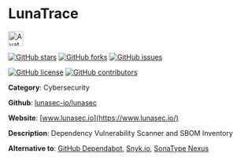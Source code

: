 
# LunaTrace 

<a href="https://www.lunasec.io/"><img src="https://icons.duckduckgo.com/ip3/www.lunasec.io.ico" alt="Avatar" width="30" height="30" /></a>

[![GitHub stars](https://img.shields.io/github/stars/lunasec-io/lunasec.svg?style=social&label=Star&maxAge=2592000)](https://GitHub.com/lunasec-io/lunasec/stargazers/) [![GitHub forks](https://img.shields.io/github/forks/lunasec-io/lunasec.svg?style=social&label=Fork&maxAge=2592000)](https://GitHub.com/lunasec-io/lunasec/network/) [![GitHub issues](https://img.shields.io/github/issues/lunasec-io/lunasec.svg)](https://GitHub.com/Nlunasec-io/lunasec/issues/)

[![GitHub license](https://img.shields.io/github/license/lunasec-io/lunasec.svg)](https://github.com/lunasec-io/lunasec/blob/master/LICENSE) [![GitHub contributors](https://img.shields.io/github/contributors/lunasec-io/lunasec.svg)](https://GitHub.com/lunasec-io/lunasec/graphs/contributors/) 

**Category**: Cybersecurity

**Github**: [lunasec-io/lunasec](https://github.com/lunasec-io/lunasec)

**Website**: [www.lunasec.io](https://www.lunasec.io/)

**Description**:
Dependency Vulnerability Scanner and SBOM Inventory

**Alternative to**: [GitHub Dependabot](https://github.blog/2020-06-01-keep-all-your-packages-up-to-date-with-dependabot/), [Snyk.io](https://snyk.io/), [SonaType Nexus](https://www.sonatype.com/products/vulnerability-scanner)
